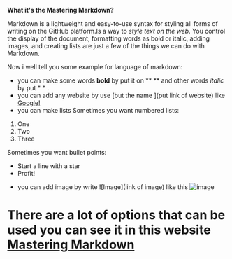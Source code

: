**What it's the Mastering Markdown?**

Markdown is a lightweight and easy-to-use syntax for styling all forms of writing on the GitHub platform.Is a way to *style text on the web*. You control the display of the document; formatting words as bold or italic, adding images, and creating lists are just a few of the things we can do with Markdown.

Now i well tell you some example for language of markdown:

- you can make some words **bold** by put it on ** ** and other words *italic*  by put * * .
- you can add any website by use [but the name ](put link of website) like [ Google!](http://google.com)
- you can make lists Sometimes you want numbered lists:

1. One
2. Two
3. Three

Sometimes you want bullet points:

* Start a line with a star
* Profit!

- you can add image by write ![Image](link of image) like this ![image](https://upload.wikimedia.org/wikipedia/commons/thumb/4/48/Markdown-mark.svg/1200px-Markdown-mark.svg.png)


# There are a lot of options that can be used you can see it in this website [Mastering Markdown](https://guides.github.com/features/mastering-markdown/)



